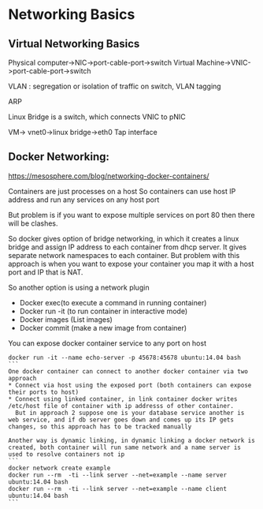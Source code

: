 # Networking Basics

## Virtual Networking Basics

Physical computer->NIC->port-cable-port->switch
Virtual Machine->VNIC->port-cable-port->switch


VLAN : segregation or isolation of traffic on switch, VLAN tagging

ARP

Linux Bridge is a switch, which connects VNIC to pNIC

VM-> vnet0->linux bridge->eth0
          Tap interface

## Docker Networking:

https://mesosphere.com/blog/networking-docker-containers/

Containers are just processes on a host
So containers can use host IP address and run any services  on any host port

But problem is if you want to expose multiple services on port 80 then there will be clashes.

So docker gives option of bridge networking, in which it creates a linux bridge and assign IP address to each container from dhcp server. It gives separate network namespaces to each container. But problem with this approach is when you want to expose your container you map it with a host port and IP that is NAT.

So another option is using a network plugin

* Docker exec(to execute a command in running container)
* Docker run -it (to run container in interactive mode)
* Docker images (List images)
* Docker commit (make a new image from container)

You can expose docker container  service to any port on host
````
docker run -it --name echo-server -p 45678:45678 ubuntu:14.04 bash
```
One docker container can connect to another docker container via two approach
* Connect via host using the exposed port (both containers can expose their ports to host)
* Connect using linked container, in link container docker writes /etc/host file of container with ip addresss of other container. 
  But in approach 2 suppose one is your database service another is web service, and if db server goes down and comes up its IP gets       changes, so this approach has to be tracked manually

Another way is dynamic linking, in dynamic linking a docker network is created, both container will run same network and a name server is used to resolve containers not ip
```
docker network create example
docker run --rm  -ti --link server --net=example --name server ubuntu:14.04 bash
docker run --rm  -ti --link server --net=example --name client ubuntu:14.04 bash
```



